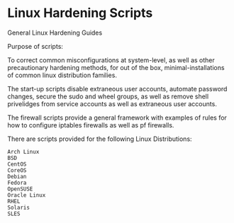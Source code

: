 # Linux Hardening Scripts

General Linux Hardening Guides

Purpose of scripts:

To correct common misconfigurations at system-level,
as well as other precautionary hardening methods, for 
out of the box, minimal-installations of common linux
distribution families.

The start-up scripts disable extraneous user accounts, 
automate password changes, secure the sudo and wheel groups,
as well as remove shell privelidges from service accounts as
well as extraneous user accounts.

The firewall scripts provide a general framework with examples
of rules for how to configure iptables firewalls as well as pf 
firewalls.

There are scripts provided for the following Linux Distributions:

    Arch Linux
    BSD
    CentOS
    CoreOS
    Debian
    Fedora
    OpenSUSE
    Oracle Linux
    RHEL
    Solaris
    SLES
